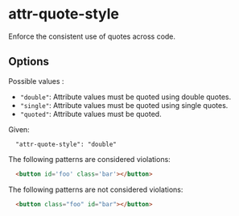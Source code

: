 # attr-quote-style

Enforce the consistent use of quotes across code.

## Options

Possible values :

* `"double"`: Attribute values must be quoted using double quotes.
* `"single"`: Attribute values must be quoted using single quotes.
* `"quoted"`: Attribute values must be quoted.

Given:

```
  "attr-quote-style": "double"
```

The following patterns are considered violations:

```html
  <button id='foo' class='bar'></button>
```

The following patterns are not considered violations:

```html
  <button class="foo" id="bar"></button>
```
